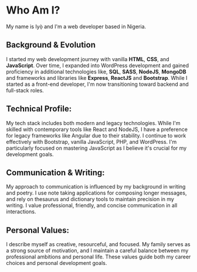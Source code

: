 # Who Am I?
My name is Iyọ̀ and I'm a web developer based in Nigeria.

## Background & Evolution
I started my web development journey with vanilla **HTML**, **CSS**, and **JavaScript**. 
Over time, I expanded into WordPress development and gained proficiency in additional technologies like, **SQL**, **SASS**, **NodeJS**, **MongoDB** and frameworks and libraries like **Express**, **ReactJS** and **Bootstrap**.
While I started as a front-end developer, I'm now transitioning toward backend and full-stack roles.

## Technical Profile: 
My tech stack includes both modern and legacy technologies. While I'm skilled with contemporary tools like React and NodeJS, I have a preference for legacy frameworks like Angular due to their stability. I continue to work effectively with Bootstrap, vanilla JavaScript, PHP, and WordPress. I'm particularly focused on mastering JavaScript as I believe it's crucial for my development goals.

## Communication & Writing: 
My approach to communication is influenced by my background in writing and poetry. I use note taking applications for composing longer messages, and rely on thesaurus and dictionary tools to maintain precision in my writing. I value professional, friendly, and concise communication in all interactions.

## Personal Values: 
I describe myself as creative, resourceful, and focused. My family serves as a strong source of motivation, and I maintain a careful balance between my professional ambitions and personal life. These values guide both my career choices and personal development goals.

